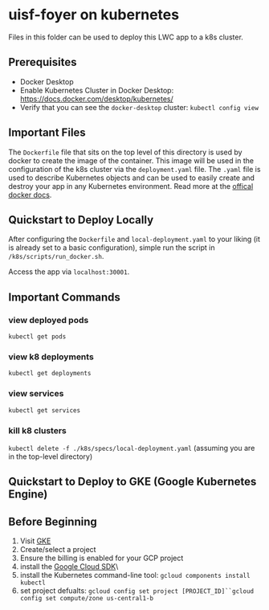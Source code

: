 # uisf-foyer on kubernetes

Files in this folder can be used to deploy this LWC app to a k8s cluster.

## Prerequisites

-   Docker Desktop
-   Enable Kubernetes Cluster in Docker Desktop: https://docs.docker.com/desktop/kubernetes/
-   Verify that you can see the `docker-desktop` cluster: `kubectl config view`

## Important Files

The `Dockerfile` file that sits on the top level of this directory is used by docker to create the image of the
container. This image will be used in the configuration of the k8s cluster via the `deployment.yaml` file. The
`.yaml` file is used to describe Kubernetes objects and can be used to easily create and destroy your app in any
Kubernetes environment. Read more at the [offical docker docs](https://docs.docker.com/get-started/kube-deploy/).

## Quickstart to Deploy Locally

After configuring the `Dockerfile` and `local-deployment.yaml` to your liking (it is already set to a basic configuration),
simple run the script in `/k8s/scripts/run_docker.sh`.

Access the app via `localhost:30001`.

## Important Commands

### view deployed pods

`kubectl get pods`

### view k8 deployments

`kubectl get deployments`

### view services

`kubectl get services`

### kill k8 clusters

`kubectl delete -f ./k8s/specs/local-deployment.yaml` (assuming you are in the top-level directory)

## Quickstart to Deploy to GKE (Google Kubernetes Engine)

## Before Beginning

1. Visit [GKE](https://console.cloud.google.com/projectselector2/kubernetes)
2. Create/select a project
3. Ensure the billing is enabled for your GCP project
4. install the [Google Cloud SDK](https://cloud.google.com/sdk/docs/quickstarts)\
5. install the Kubernetes command-line tool: `gcloud components install kubectl`
6. set project defualts: ` gcloud config set project [PROJECT_ID]``gcloud config set compute/zone us-central1-b `
